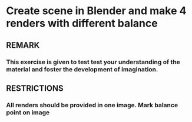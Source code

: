 # Create scene in Blender and make 4 renders with different balance
## REMARK 
### This exercise is given to test test your understanding of the material and foster the development of imagination.
## RESTRICTIONS 
### All renders should be provided in one image. Mark balance point on image 

